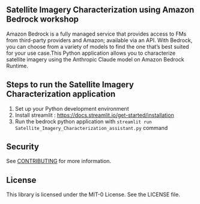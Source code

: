 ## Satellite Imagery Characterization using Amazon Bedrock workshop
Amazon Bedrock is a fully managed service that provides access to FMs from third-party providers and Amazon; available via an API. With Bedrock, you can choose from a variety of models to find the one that’s best suited for your use case.This Python application allows you to characterize satellite imagery using the Anthropic Claude model on Amazon Bedrock Runtime.

## Steps to run the Satellite Imagery Characterization application
1. Set up your Python development environment
2. Install streamlit :  https://docs.streamlit.io/get-started/installation
3. Run the bedrock python application with ```streamlit run Satellite_Imagery_Characterization_assistant.py``` command

## Security

See [CONTRIBUTING](CONTRIBUTING.md#security-issue-notifications) for more information.

## License

This library is licensed under the MIT-0 License. See the LICENSE file.


